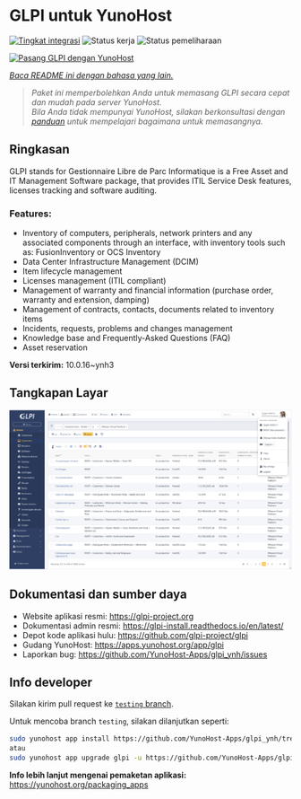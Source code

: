 <!--
N.B.: README ini dibuat secara otomatis oleh <https://github.com/YunoHost/apps/tree/master/tools/readme_generator>
Ini TIDAK boleh diedit dengan tangan.
-->

# GLPI untuk YunoHost

[![Tingkat integrasi](https://dash.yunohost.org/integration/glpi.svg)](https://ci-apps.yunohost.org/ci/apps/glpi/) ![Status kerja](https://ci-apps.yunohost.org/ci/badges/glpi.status.svg) ![Status pemeliharaan](https://ci-apps.yunohost.org/ci/badges/glpi.maintain.svg)

[![Pasang GLPI dengan YunoHost](https://install-app.yunohost.org/install-with-yunohost.svg)](https://install-app.yunohost.org/?app=glpi)

*[Baca README ini dengan bahasa yang lain.](./ALL_README.md)*

> *Paket ini memperbolehkan Anda untuk memasang GLPI secara cepat dan mudah pada server YunoHost.*  
> *Bila Anda tidak mempunyai YunoHost, silakan berkonsultasi dengan [panduan](https://yunohost.org/install) untuk mempelajari bagaimana untuk memasangnya.*

## Ringkasan

GLPI stands for Gestionnaire Libre de Parc Informatique is a Free Asset and IT Management Software package, that provides ITIL Service Desk features, licenses tracking and software auditing.

### Features:

- Inventory of computers, peripherals, network printers and any associated components through an interface, with inventory tools such as: FusionInventory or OCS Inventory
- Data Center Infrastructure Management (DCIM)
- Item lifecycle management
- Licenses management (ITIL compliant)
- Management of warranty and financial information (purchase order, warranty and extension, damping)
- Management of contracts, contacts, documents related to inventory items
- Incidents, requests, problems and changes management
- Knowledge base and Frequently-Asked Questions (FAQ)
- Asset reservation


**Versi terkirim:** 10.0.16~ynh3

## Tangkapan Layar

![Tangkapan Layar pada GLPI](./doc/screenshots/screenshot.png)

## Dokumentasi dan sumber daya

- Website aplikasi resmi: <https://glpi-project.org>
- Dokumentasi admin resmi: <https://glpi-install.readthedocs.io/en/latest/>
- Depot kode aplikasi hulu: <https://github.com/glpi-project/glpi>
- Gudang YunoHost: <https://apps.yunohost.org/app/glpi>
- Laporkan bug: <https://github.com/YunoHost-Apps/glpi_ynh/issues>

## Info developer

Silakan kirim pull request ke [`testing` branch](https://github.com/YunoHost-Apps/glpi_ynh/tree/testing).

Untuk mencoba branch `testing`, silakan dilanjutkan seperti:

```bash
sudo yunohost app install https://github.com/YunoHost-Apps/glpi_ynh/tree/testing --debug
atau
sudo yunohost app upgrade glpi -u https://github.com/YunoHost-Apps/glpi_ynh/tree/testing --debug
```

**Info lebih lanjut mengenai pemaketan aplikasi:** <https://yunohost.org/packaging_apps>
